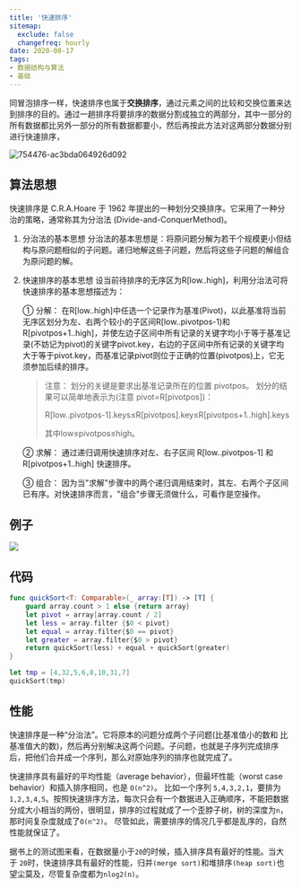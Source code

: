 ```yaml
---
title: '快速排序'
sitemap:
  exclude: false
  changefreq: hourly
date: 2020-08-17
tags:
- 数据结构与算法
- 基础
---
```



同冒泡排序一样，快速排序也属于**交换排序**，通过元素之间的比较和交换位置来达到排序的目的。通过一趟排序将要排序的数据分割成独立的两部分，其中一部分的所有数据都比另外一部分的所有数据都要小，然后再按此方法对这两部分数据分别进行快速排序，

![754476-ac3bda064926d092](http://blog.loveli.site/754476-ac3bda064926d092.gif)

## 算法思想

快速排序是 C.R.A.Hoare 于 1962 年提出的一种划分交换排序。它采用了一种分治的策略，通常称其为分治法 (Divide-and-ConquerMethod)。

1. 分治法的基本思想
分治法的基本思想是：将原问题分解为若干个规模更小但结构与原问题相似的子问题。递归地解这些子问题，然后将这些子问题的解组合为原问题的解。

2. 快速排序的基本思想
设当前待排序的无序区为R[low..high]，利用分治法可将快速排序的基本思想描述为：

    ① 分解：
    在R[low..high]中任选一个记录作为基准(Pivot)，以此基准将当前无序区划分为左、右两个较小的子区间R[low..pivotpos-1)和R[pivotpos+1..high]，并使左边子区间中所有记录的关键字均小于等于基准记录(不妨记为pivot)的关键字pivot.key，右边的子区间中所有记录的关键字均大于等于pivot.key，而基准记录pivot则位于正确的位置(pivotpos)上，它无须参加后续的排序。

    > 注意：
    > 划分的关键是要求出基准记录所在的位置 pivotpos。
    > 划分的结果可以简单地表示为(注意 pivot=R[pivotpos])：
    >
    > R[low..pivotpos-1].keys≤R[pivotpos].key≤R[pivotpos+1..high].keys
    >
    > 其中low≤pivotpos≤high。

    ② 求解：
    通过递归调用快速排序对左、右子区间 R[low..pivotpos-1] 和 R[pivotpos+1..high] 快速排序。

    ③ 组合：
    因为当"求解"步骤中的两个递归调用结束时，其左、右两个子区间已有序。对快速排序而言，"组合"步骤无须做什么，可看作是空操作。

## 例子

![](http://blog.loveli.site/15539988528666.jpg)

## 代码

```swift
func quickSort<T: Comparable>(_ array:[T]) -> [T] {
    guard array.count > 1 else {return array}
    let pivot = array[array.count / 2]
    let less = array.filter {$0 < pivot}
    let equal = array.filter{$0 == pivot}
    let greater = array.filter{$0 > pivot}
    return quickSort(less) + equal + quickSort(greater)
}

let tmp = [4,32,5,6,8,10,31,7]
quickSort(tmp)
```

## 性能

快速排序是一种“分治法”。它将原本的问题分成两个子问题(比基准值小的数和 比基准值大的数)，然后再分别解决这两个问题。子问题，也就是子序列完成排序后，把他们合并成一个序列，那么对原始序列的排序也就完成了。

快速排序具有最好的平均性能（average behavior），但最坏性能（worst case behavior）和插入排序相同，也是 `O(n^2)`。 比如一个序列 `5,4,3,2,1`，要排为 `1,2,3,4,5`。按照快速排序方法，每次只会有一个数据进入正确顺序，不能把数据分成大小相当的两份，很明显，排序的过程就成了一个歪脖子树，树的深度为`n`，那时间复杂度就成了`O(n^2)`。 尽管如此，需要排序的情况几乎都是乱序的，自然性能就保证了。

据书上的测试图来看，在数据量小于`20`的时候，插入排序具有最好的性能。当大于 `20`时，快速排序具有最好的性能，归并`(merge sort)`和堆排序`(heap sort)`也望尘莫及，尽管复杂度都为`nlog2(n)`。
